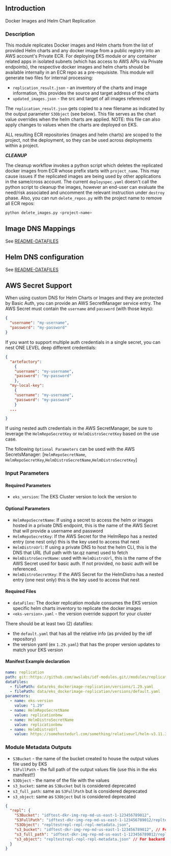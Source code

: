 ## Introduction

Docker Images and Helm Chart Replication

### Description

This module replicates Docker images and Helm charts from the list of provided Helm charts and any docker image from a public registry into an AWS account's Private ECR. For deploying EKS module or any container related apps in isolated subnets (which has access to AWS APIs via Private endpoints), the respective docker images and helm charts should be available internally in an ECR repo as a pre-requisiste. This module will generate two files for internal processing:

- `replication_result.json` - an inventory of the charts and image information, this provides the source and target address of the charts
- `updated_images.json` - the src and target of all images referenced

The `replication_result.json` gets copied to a new filename as indicated by the output parameter `S3Object` (see below).  This file serves as the chart value overrides when the helm charts are applied.  NOTE: this file can also apply changes to values when the charts are deployed on EKS.

ALL resulting ECR repositories (images and helm charts) are scoped to the project, not the deployment, so they can be used across deployments within a project.  




***CLEANUP***

The cleanup workflow invokes a python script which deletes the replicated docker images from ECR whose prefix starts with `project_name`. This may cause issues if the replicated images are being used by other applications in the same/cross account. The current `deployspec.yaml` doesn't call the python script to cleanup the images, however an end-user can evaluate the need/risk associated and uncomment the relevant instruction under `destroy` phase.  Also, you can run `delete_repos.py` with the project name to remove all ECR repos:
```bash
python delete_images.py <project-name>
```

## Image DNS Mappings
See [README-DATAFILES](README-DATAFILES.md)

## Helm DNS configuration
See [README-DATAFILES](README-DATAFILES.md)


## AWS Secret Support
When using custom DNS for Helm Charts or Images and they are protected by Basic Auth, you can provide an AWS SecretManager service entry.  The AWS Secret must contain the `username` and `password` (with those keys):
```json
{
  "username": "my-username",
  "password": "my-password"
}
```
If you want to support multiple auth credentials in a single secret, you can nest ONE LEVEL deep different credentials:
```json
{
  "artefactory": 
    {
    "username": "my-username",
    "password": "my-password"
    },
  "my-local-key":
    {
    "username": "my-username",
    "password": "my-password"
    }
  ...

}
```
If using nested auth credentials in the AWS SecretManager, be sure to leverage the `HelmRepoSecretKey` or `HelmDistroSecretKey` based on the use case.

The following `Optional Parameters` can be used with the AWS SecretsManager:
[`HelmRepoSecretName`, `HelmRepoSecretKey`,`HelmDistroSecretName`,`HelmDistroSecretKey`]


### Input Parameters

#### Required Parameters

- `eks_version`: The EKS Cluster version to lock the version to

#### Optional Parameters

- `HelmRepoSecretName`: If using a secret to access the helm or images hosted in a private DNS endpoint, this is the name of the AWS Secret that will provide a username and password 
- `HelmRepoSecretKey`: If the AWS Secret for the HelmRepo has a nested entry (one nest only) this  is the key used to access that nest
- `HelmDistroUrl`: If using a private DNS to host the helm CLI, this is the DNS that URL (full path with tar.qz name) used to fetch 
- `HelmDistroSecretName`: used with `HelmDistroUrl`, this is the name of the AWS Secret used for basic auth.  If not provided, no basic auth will be referenced.
- `HelmDistroSecretKey`:  If the AWS Secret for the HelmDistro has a nested entry (one nest only) this  is the key used to access that nest
 


#### Required Files

- `dataFiles`: The docker replication module consumes the EKS version specific helm charts inventory to replicate the docker images
- `<eks-version>.yaml` - the version override support for your cluster

There should be at least two (2) datafiles:
 - the `default.yaml` that has all the relative info (as prvided by the idf repository)
 - the version yaml (ex `1.29.yaml`) that has the proper version updates to match your EKS version

#### Manifest Example declaration

```yaml
name: replication
path: git::https://github.com/awslabs/idf-modules.git//modules/replication/dockerimage-replication?ref=release/1.13.0
dataFiles:
  - filePath: data/eks_dockerimage-replication/versions/1.29.yaml
  - filePath: data/eks_dockerimage-replication/versions/default.yaml
parameters:
  - name: eks-version
    value: "1.29"
  - name: HelmRepoSecretName
    value: replicationbmw
  - name: HelmDistroSecretName
    value: replicationbmw
  - name: HelmDistroUrl
    value: https://somehostedurl.com/something/relativeurl/helm-v3.11.3-linux-amd64.tar.gz

```

### Module Metadata Outputs

- `S3Bucket` - the name of the bucket created to house the output values file used by EKS
- `S3FullPath` - the full path of the output values file (use this in the eks manifest!!)
- `S3Object` - the name of the file with the values 
- `s3_bucket`: same as `S3Bucket` but is considered deprecated
- `s3_full_path`: same as `S3FullPath` but is considered deprecated
- `s3_object`: same as `S3Object` but is considered deprecated

```json
{
  "repl": {
    "S3Bucket": "idftest-dkr-img-rep-md-us-east-1-123456789012",
    "S3FullPath": "idftest-dkr-img-rep-md-us-east-1-123456789012/repltestrepl-repl-repl-metadata.json",
    "S3Object": "repltestrepl-repl-repl-metadata.json",
    "s3_bucket": "idftest-dkr-img-rep-md-us-east-1-123456789012", // For backard compatability
    "s3_full_path": "idftest-dkr-img-rep-md-us-east-1-123456789012/repltestrepl-repl-repl-metadata.json", // For backard compatability
    "s3_object": "repltestrepl-repl-repl-metadata.json" // For backard compatability
  }
}
```


